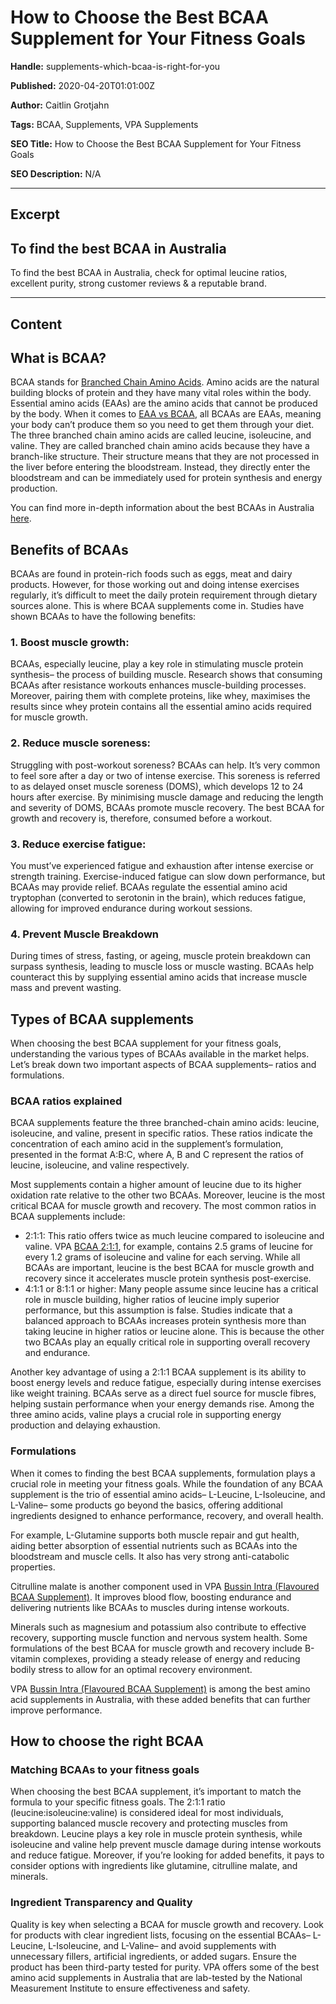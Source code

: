 # How to Choose the Best BCAA Supplement for Your Fitness Goals

**Handle:** supplements-which-bcaa-is-right-for-you

**Published:** 2020-04-20T01:01:00Z

**Author:** Caitlin Grotjahn

**Tags:** BCAA, Supplements, VPA Supplements

**SEO Title:** How to Choose the Best BCAA Supplement for Your Fitness Goals

**SEO Description:** N/A

---

## Excerpt

## To find the best BCAA in Australia

To find the best BCAA in Australia, check for optimal leucine ratios, excellent purity, strong customer reviews & a reputable brand.

---

## Content

## What is BCAA?

BCAA stands for [Branched Chain Amino Acids](https://www.healthline.com/nutrition/bcaa). Amino acids are the natural building blocks of protein and they have many vital roles within the body. Essential amino acids (EAAs) are the amino acids that cannot be produced by the body. When it comes to [EAA vs BCAA](https://www.vpa.com.au/blogs/supplements/eaas-vs-bcaas), all BCAAs are EAAs, meaning your body can’t produce them so you need to get them through your diet. The three branched chain amino acids are called leucine, isoleucine, and valine. They are called branched chain amino acids because they have a branch-like structure. Their structure means that they are not processed in the liver before entering the bloodstream. Instead, they directly enter the bloodstream and can be immediately used for protein synthesis and energy production.

You can find more in-depth information about the best BCAAs in Australia [here](https://www.vpa.com.au/products/bcaa-2-1-1).

## Benefits of BCAAs

BCAAs are found in protein-rich foods such as eggs, meat and dairy products. However, for those working out and doing intense exercises regularly, it’s difficult to meet the daily protein requirement through dietary sources alone. This is where BCAA supplements come in. Studies have shown BCAAs to have the following benefits:

### 1. Boost muscle growth:

BCAAs, especially leucine, play a key role in stimulating muscle protein synthesis– the process of building muscle. Research shows that consuming BCAAs after resistance workouts enhances muscle-building processes. Moreover, pairing them with complete proteins, like whey, maximises the results since whey protein contains all the essential amino acids required for muscle growth.

### 2. Reduce muscle soreness:

Struggling with post-workout soreness? BCAAs can help. It’s very common to feel sore after a day or two of intense exercise. This soreness is referred to as delayed onset muscle soreness (DOMS), which develops 12 to 24 hours after exercise. By minimising muscle damage and reducing the length and severity of DOMS, BCAAs promote muscle recovery. The best BCAA for growth and recovery is, therefore, consumed before a workout.

### 3. Reduce exercise fatigue:

You must’ve experienced fatigue and exhaustion after intense exercise or strength training. Exercise-induced fatigue can slow down performance, but BCAAs may provide relief. BCAAs regulate the essential amino acid tryptophan (converted to serotonin in the brain), which reduces fatigue, allowing for improved endurance during workout sessions.

### 4. Prevent Muscle Breakdown

During times of stress, fasting, or ageing, muscle protein breakdown can surpass synthesis, leading to muscle loss or muscle wasting. BCAAs help counteract this by supplying essential amino acids that increase muscle mass and prevent wasting.

## Types of BCAA supplements

When choosing the best BCAA supplement for your fitness goals, understanding the various types of BCAAs available in the market helps. Let’s break down two important aspects of BCAA supplements– ratios and formulations.

### BCAA ratios explained

BCAA supplements feature the three branched-chain amino acids: leucine, isoleucine, and valine, present in specific ratios. These ratios indicate the concentration of each amino acid in the supplement’s formulation, presented in the format A:B:C, where A, B and C represent the ratios of leucine, isoleucine, and valine respectively.

Most supplements contain a higher amount of leucine due to its higher oxidation rate relative to the other two BCAAs. Moreover, leucine is the most critical BCAA for muscle growth and recovery. The most common ratios in BCAA supplements include:

- 2:1:1: This ratio offers twice as much leucine compared to isoleucine and valine. VPA [BCAA 2:1:1](https://www.vpa.com.au/products/bcaa-2-1-1), for example, contains 2.5 grams of leucine for every 1.2 grams of isoleucine and valine for each serving. While all BCAAs are important, leucine is the best BCAA for muscle growth and recovery since it accelerates muscle protein synthesis post-exercise.
- 4:1:1 or 8:1:1 or higher: Many people assume since leucine has a critical role in muscle building, higher ratios of leucine imply superior performance, but this assumption is false. Studies indicate that a balanced approach to BCAAs increases protein synthesis more than taking leucine in higher ratios or leucine alone. This is because the other two BCAAs play an equally critical role in supporting overall recovery and endurance.

Another key advantage of using a 2:1:1 BCAA supplement is its ability to boost energy levels and reduce fatigue, especially during intense exercises like weight training. BCAAs serve as a direct fuel source for muscle fibres, helping sustain performance when your energy demands rise. Among the three amino acids, valine plays a crucial role in supporting energy production and delaying exhaustion.

### Formulations

When it comes to finding the best BCAA supplements, formulation plays a crucial role in meeting your fitness goals. While the foundation of any BCAA supplement is the trio of essential amino acids– L-Leucine, L-Isoleucine, and L-Valine– some products go beyond the basics, offering additional ingredients designed to enhance performance, recovery, and overall health.

For example, L-Glutamine supports both muscle repair and gut health, aiding better absorption of essential nutrients such as BCAAs into the bloodstream and muscle cells. It also has very strong anti-catabolic properties.

Citrulline malate is another component used in VPA [Bussin Intra (Flavoured BCAA Supplement)](https://www.vpa.com.au/products/bcaa-7000). It improves blood flow, boosting endurance and delivering nutrients like BCAAs to muscles during intense workouts.

Minerals such as magnesium and potassium also contribute to effective recovery, supporting muscle function and nervous system health. Some formulations of the best BCAA for muscle growth and recovery include B-vitamin complexes, providing a steady release of energy and reducing bodily stress to allow for an optimal recovery environment.

VPA [Bussin Intra (Flavoured BCAA Supplement)](https://www.vpa.com.au/products/bcaa-7000) is among the best amino acid supplements in Australia, with these added benefits that can further improve performance.

## How to choose the right BCAA

### Matching BCAAs to your fitness goals

When choosing the best BCAA supplement, it’s important to match the formula to your specific fitness goals. The 2:1:1 ratio (leucine:isoleucine:valine) is considered ideal for most individuals, supporting balanced muscle recovery and protecting muscles from breakdown. Leucine plays a key role in muscle protein synthesis, while isoleucine and valine help prevent muscle damage during intense workouts and reduce fatigue. Moreover, if you’re looking for added benefits, it pays to consider options with ingredients like glutamine, citrulline malate, and minerals.

### Ingredient Transparency and Quality

Quality is key when selecting a BCAA for muscle growth and recovery. Look for products with clear ingredient lists, focusing on the essential BCAAs– L-Leucine, L-Isoleucine, and L-Valine– and avoid supplements with unnecessary fillers, artificial ingredients, or added sugars. Ensure the product has been third-party tested for purity. VPA offers some of the best amino acid supplements in Australia that are lab-tested by the National Measurement Institute to ensure effectiveness and safety.

